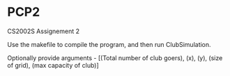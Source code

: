 # PCP2
CS2002S Assignement 2

Use the makefile to compile the program, and then run ClubSimulation.

Optionally provide arguments - [(Total number of club goers), (x), (y), (size of grid), (max capacity of club)] 
